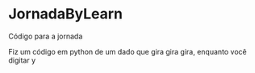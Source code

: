 # JornadaByLearn
Código para a jornada

Fiz um código em python de um dado que gira gira gira, enquanto você digitar y
